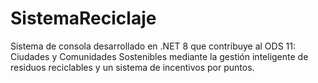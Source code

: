 # SistemaReciclaje
Sistema de consola desarrollado en .NET 8 que contribuye al ODS 11: Ciudades y Comunidades Sostenibles mediante la gestión inteligente de residuos reciclables y un sistema de incentivos por puntos.
